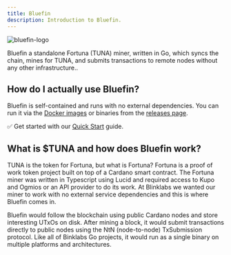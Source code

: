 ```yaml
---
title: Bluefin
description: Introduction to Bluefin.
---
```


![bluefin-logo](/bluefin-logo.png)

Bluefin a standalone Fortuna (TUNA) miner, written in Go, which syncs the chain, mines for TUNA, and submits transactions to remote nodes without any other infrastructure..

## How do I actually use Bluefin?

Bluefin is self-contained and runs with no external dependencies. You can run it via the <a href="https://github.com/blinklabs-io/bluefin/pkgs/container/bluefin" target="_blank">Docker images</a> or binaries from the <a href="https://github.com/blinklabs-io/bluefin/releases" target="_blank">releases page</a>.

✅ Get started with our [Quick Start](../002-quick-start-overview) guide.

## What is $TUNA and how does Bluefin work?

TUNA is the token for Fortuna, but what is Fortuna? Fortuna is a proof of work token project built on top of a Cardano smart contract. The Fortuna miner was written in Typescript using Lucid and required access to Kupo and Ogmios or an API provider to do its work. At Blinklabs we wanted our miner to work with no external service dependencies and this is where Bluefin comes in.

Bluefin would follow the blockchain using public Cardano nodes and store interesting UTxOs on disk. After mining a block, it would submit transactions directly to public nodes using the NtN (node-to-node) TxSubmission protocol. Like all of Binklabs Go projects, it would run as a single binary on multiple platforms and architectures.
